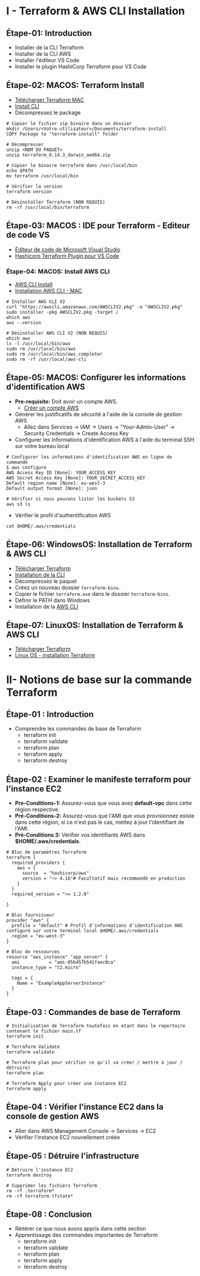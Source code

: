 # I - Terraform & AWS CLI Installation

## Étape-01: Introduction
- Installer  de la CLI Terraform
- Installer de la CLI AWS
- Installer l'éditeur VS Code
- Installer le plugin HashiCorp Terraform pour VS Code


## Étape-02: MACOS: Terraform Install
- [Télécharger Terraform MAC](https://www.terraform.io/downloads.html)
- [Install CLI](https://learn.hashicorp.com/tutorials/terraform/install-cli)
- Décompressez le package
```
# Copier le fichier zip binaire dans un dossier
mkdir /Users/<Votre-utilisateur>/Documents/terraform-install
COPY Package to "terraform-install" folder

# Décompresser
unzip <NOM DU PAQUET>
unzip terraform_0.14.3_darwin_amd64.zip

# Copier le binaire terraform dans /usr/local/bin
echo $PATH
mv terraform /usr/local/bin

# Vérifier la version
terraform version

# Désinstaller Terraform (NON REQUIS)
rm -rf /usr/local/bin/terraform
``` 

## Étape-03: MACOS : IDE pour Terraform - Editeur de code VS
- [Éditeur de code de Microsoft Visual Studio](https://code.visualstudio.com/download)
- [Hashicorp Terraform Plugin pour VS Code](https://marketplace.visualstudio.com/items?itemName=HashiCorp.terraform)


### Étape-04: MACOS: Install AWS CLI
- [AWS CLI Install](https://docs.aws.amazon.com/cli/latest/userguide/cli-chap-install.html)
- [Installation AWS CLI - MAC](https://docs.aws.amazon.com/cli/latest/userguide/install-cliv2-mac.html#cliv2-mac-install-cmd)

```
# Installer AWS CLI V2
curl "https://awscli.amazonaws.com/AWSCLIV2.pkg" -o "AWSCLIV2.pkg"
sudo installer -pkg AWSCLIV2.pkg -target /
which aws
aws --version

# Désinstaller AWS CLI V2 (NON REQUIS)
which aws
ls -l /usr/local/bin/aws
sudo rm /usr/local/bin/aws
sudo rm /usr/local/bin/aws_completer
sudo rm -rf /usr/local/aws-cli
```


## Étape-05: MACOS: Configurer les informations d'identification AWS 
- **Pre-requisite:** Doit avoir un compte AWS.
  - [Créer un compte AWS](https://portal.aws.amazon.com/billing/signup?nc2=h_ct&src=header_signup&redirect_url=https%3A%2F%2Faws.amazon.com%2Fregistration-confirmation#/start)
- Générer les justificatifs de sécurité à l'aide de la console de gestion AWS
  - Allez dans Services -> IAM -> Users -> "Your-Admin-User" -> Security Credentials -> Create Access Key
- Configurer les informations d'identification AWS à l'aide du terminal SSH sur votre bureau local
```
# Configurer les informations d'identification AWS en ligne de commande
$ aws configure
AWS Access Key ID [None]: YOUR_ACCESS_KEY
AWS Secret Access Key [None]: YOUR_SECRET_ACCESS_KEY
Default region name [None]: eu-west-3
Default output format [None]: json

# Vérifier si nous pouvons lister les buckets S3
aws s3 ls
```
- Vérifier le profil d'authentification AWS
```
cat $HOME/.aws/credentials 
```

## Étape-06: WindowsOS: Installation de Terraform & AWS CLI
- [Télécharger Terraform](https://www.terraform.io/downloads.html)
- [Installation de la  CLI](https://learn.hashicorp.com/tutorials/terraform/install-cli)
- Décompressez le paquet
- Créez un nouveau dossier `terraform-bins`.
- Copier le fichier `terraform.exe` dans le dossier `terraform-bins`.
- Définir le PATH dans Windows  
- Installation de la [AWS CLI](https://docs.aws.amazon.com/cli/latest/userguide/cli-chap-install.html)

## Étape-07: LinuxOS: Installation de Terraform & AWS CLI
- [Télécharger Terraform](https://www.terraform.io/downloads.html)
- [Linux OS - installation Terraform](https://learn.hashicorp.com/tutorials/terraform/install-cli)


# II- Notions de base sur la commande Terraform

## Étape-01 : Introduction
- Comprendre les commandes de base de Terraform
  - terraform init
  - terraform validate
  - terraform plan
  - terraform apply
  - terraform destroy      

## Étape-02 : Examiner le manifeste terraform pour l'instance EC2
- **Pre-Conditions-1:** Assurez-vous que vous avez **default-vpc** dans cette région respective.
- **Pré-Conditions-2:** Assurez-vous que l'AMI que vous provisionnez existe dans cette région, si ce n'est pas le cas, mettez à jour l'identifiant de l'AMI. 
- **Pré-Conditions 3:** Vérifier vos identifiants AWS dans **$HOME/.aws/credentials**.
```t
# Bloc de paramètres Terraform
terraform {
  required_providers {
    aws = {
      source  = "hashicorp/aws"
      version = "~> 4.16"# Facultatif mais recommandé en production
    }
  }
  required_version = ">= 1.2.0"

}

# Bloc fournisseur
provider "aws" {
  profile = "default" # Profil d'informations d'identification AWS configuré sur votre terminal local $HOME/.aws/credentials
  region = "eu-west-3"
}

# Bloc de ressources
resource "aws_instance" "app_server" {
  ami           = "ami-05b457b541faec0ca"
  instance_type = "t2.micro"

  tags = {
    Name = "ExampleAppServerInstance"
  }
}

```

## Étape-03 : Commandes de base de Terraform
```t
# Initialisation de Terraform toutefois en etant dans le repertoire contenant le fichier main.tf
terraform init

# Terraform Validate
terraform validate

# Terraform plan pour vérifier ce qu'il va créer / mettre à jour / détruire)
terraform plan

# Terraform Apply pour créer une instance EC2
terraform apply 
```

## Étape-04 : Vérifier l'instance EC2 dans la console de gestion AWS
- Aller dans AWS Management Console -> Services -> EC2
- Vérifier l'instance EC2 nouvellement créée

## Étape-05 : Détruire l'infrastructure
```t
# Détruire l'instance EC2
terraform destroy

# Supprimer les fichiers Terraform 
rm -rf .terraform*
rm -rf terraform.tfstate*
```

## Étape-08 : Conclusion
- Réitérer ce que nous avons appris dans cette section
- Apprentissage des commandes importantes de Terraform
  - terraform init
  - terraform validate
  - terraform plan
  - terraform apply
  - terraform destroy  